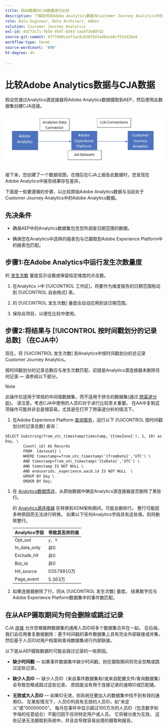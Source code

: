 ```yaml
---
title: 将AA数据与CJA数据进行比较
description: 了解如何将Adobe Analytics数据与Customer Journey Analytics中的数据进行比较
role: Data Engineer, Data Architect, Admin
solution: Customer Journey Analytics
exl-id: dd273c71-fb5b-459f-b593-1aa5f3e897d2
source-git-commit: 6f77dd9caef1ac8c838f825a48ace6cf533d28a9
workflow-type: tm+mt
source-wordcount: '699'
ht-degree: 4%

---
```


# 比较Adobe Analytics数据与CJA数据

假设您通过Analytics源连接器将Adobe Analytics数据摄取到AEP，然后使用此数据集创建CJA连接。

![数据流](assets/compare.png)

接下来，您创建了一个数据视图，在随后在CJA上报告此数据时，您发现在Adobe Analytics中报告结果存在差异。

下面是一些要遵循的步骤，以比较原始Adobe Analytics数据与当前处于Customer Journey Analytics中的Adobe Analytics数据。

## 先决条件

* 确保AEP中的Analytics数据集包含您所调查日期范围的数据。

* 确保您在Analytics中选择的报表包与已摄取到Adobe Experience Platform中的报表包匹配。

## 步骤1:在Adobe Analytics中运行发生次数量度

的 [发生次数](https://experienceleague.adobe.com/docs/analytics/components/metrics/occurrences.html?lang=en) 量度显示设置或保留给定维度的点击数。

1. 在Analytics >中 [!UICONTROL 工作区]，将要作为维度报告的日期范围拖动到 [!UICONTROL 自由格式] 表。

1. 的 [!UICONTROL 发生次数] 量度会自动应用到该日期范围。

1. 保存此项目，以便在比较中使用。

## 步骤2:将结果与 [!UICONTROL 按时间戳划分的记录总数] （在CJA中）

现在，将 [!UICONTROL 发生次数] 到Analytics中按时间戳划分的总记录Customer Journey Analytics。

按时间戳划分的记录总数应与发生次数匹配，前提是Analytics源连接器未删除任何记录 — 请参阅以下部分。

>[!NOTE]
>
>此操作仅适用于常规的中间值数据集，而不适用于拼合的数据集(通过 [跨渠道分析](/help/connections/cca/overview.md))。 请注意，考虑CJA中使用的人员ID对于进行比较至关重要。 在AA中复制这项操作可能并非总是很容易，尤其是在打开了跨渠道分析的情况下。

1. 在Adobe Experience Platform [查询服务](https://experienceleague.adobe.com/docs/experience-platform/query/best-practices/adobe-analytics.html)，运行以下 [!UICONTROL 按时间戳划分的记录总数] 查询：

```
SELECT Substring(from_utc_timestamp(timestamp,'{timeZone}'), 1, 10) as Day, \ 
        Count(_id) AS Records 
        FROM  {dataset} \ 
        WHERE timestamp>=from_utc_timestamp('{fromDate}','UTC') \ 
        AND timestamp<from_utc_timestamp('{toDate}','UTC') \ 
        AND timestamp IS NOT NULL \ 
        AND enduserids._experience.aaid.id IS NOT NULL  \ 
        GROUP BY Day \ 
        ORDER BY Day; 
```

1. 在 [Analytics数据馈送](https://experienceleague.adobe.com/docs/analytics/export/analytics-data-feed/data-feed-contents/datafeeds-reference.html?lang=zh-Hans)，从原始数据中确定Analytics源连接器是否删除了某些行。

   的 [Analytics源连接器](https://experienceleague.adobe.com/docs/experience-platform/sources/ui-tutorials/create/adobe-applications/analytics.html?lang=zh-Hans) 在转换到XDM架构期间，可能会删除行。 整行可能因多种原因而无法进行转换。 如果以下任何Analytics字段具有这些值，则将删除整行。

   | Analytics字段 | 导致其丢弃的值 |
   | --- | --- |
   | Opt_out | `y, Y` |
   | In_data_only | 非0 |
   | Exclude_hit | 非0 |
   | Bot_id | 非0 |
   | Hit_source | 03578910万 |
   | Page_event | 5.363万 |

1. 如果连接器删除了行，则从 [!UICONTROL 发生次数] 量度。 结果数字应与Adobe Experience Platform数据集中的事件数匹配。

## 在从AEP摄取期间为何会删除或跳过记录

CJA [连接](/help/connections/create-connection.md) 允许您根据跨数据集的通用人员ID将多个数据集合并在一起。 在后端，我们会应用重复数据删除：基于时间戳的事件数据集上具有完全外部联接或并集，然后基于人员ID对用户档案和查询数据集进行内部联接。

以下是从AEP摄取数据时可能会跳过记录的一些原因。

* **缺少时间戳**  — 如果事件数据集中缺少时间戳，则在摄取期间将完全忽略或跳过这些记录。

* **缺少人员ID**  — 缺少人员ID（来自事件数据集和/或来自配置文件/查询数据集）会导致忽略或跳过这些记录。 原因是没有用于连接记录的通用ID或匹配键。

* **无效或大人员ID**  — 如果ID无效，则系统在要加入的数据集中找不到有效的通用ID。 在某些情况下，人员ID列具有无效的人员ID，如“未定义”或“00000000”。 每月在事件中显示超过100万次的人员ID（包含数字和字母的任意组合）不能归因于任何特定用户或人员。 它将被分类为无效。 这些记录无法摄取到系统中，并且会导致容易出错的摄取和报告。
